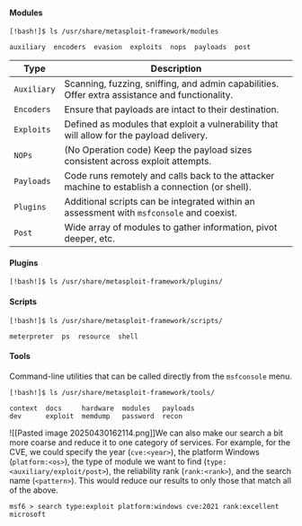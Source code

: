 #### Modules
```shell-session
[!bash!]$ ls /usr/share/metasploit-framework/modules

auxiliary  encoders  evasion  exploits  nops  payloads  post
```
|**Type**|**Description**|
|---|---|
|`Auxiliary`|Scanning, fuzzing, sniffing, and admin capabilities. Offer extra assistance and functionality.|
|`Encoders`|Ensure that payloads are intact to their destination.|
|`Exploits`|Defined as modules that exploit a vulnerability that will allow for the payload delivery.|
|`NOPs`|(No Operation code) Keep the payload sizes consistent across exploit attempts.|
|`Payloads`|Code runs remotely and calls back to the attacker machine to establish a connection (or shell).|
|`Plugins`|Additional scripts can be integrated within an assessment with `msfconsole` and coexist.|
|`Post`|Wide array of modules to gather information, pivot deeper, etc.|
#### Plugins

```shell-session
[!bash!]$ ls /usr/share/metasploit-framework/plugins/
```
#### Scripts

```shell-session
[!bash!]$ ls /usr/share/metasploit-framework/scripts/

meterpreter  ps  resource  shell
```

#### Tools

Command-line utilities that can be called directly from the `msfconsole` menu.

```shell-session
[!bash!]$ ls /usr/share/metasploit-framework/tools/

context  docs     hardware  modules   payloads
dev      exploit  memdump   password  recon
```

![[Pasted image 20250430162114.png]]We can also make our search a bit more coarse and reduce it to one category of services. For example, for the CVE, we could specify the year (`cve:<year>`), the platform Windows (`platform:<os>`), the type of module we want to find (`type:<auxiliary/exploit/post>`), the reliability rank (`rank:<rank>`), and the search name (`<pattern>`). This would reduce our results to only those that match all of the above.

```shell-session
msf6 > search type:exploit platform:windows cve:2021 rank:excellent microsoft
```